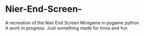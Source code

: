 # Nier-End-Screen-
A recreation of the Nier End Screen Minigame in pygame python \
A work in progress. Just something made for trivia and fun
